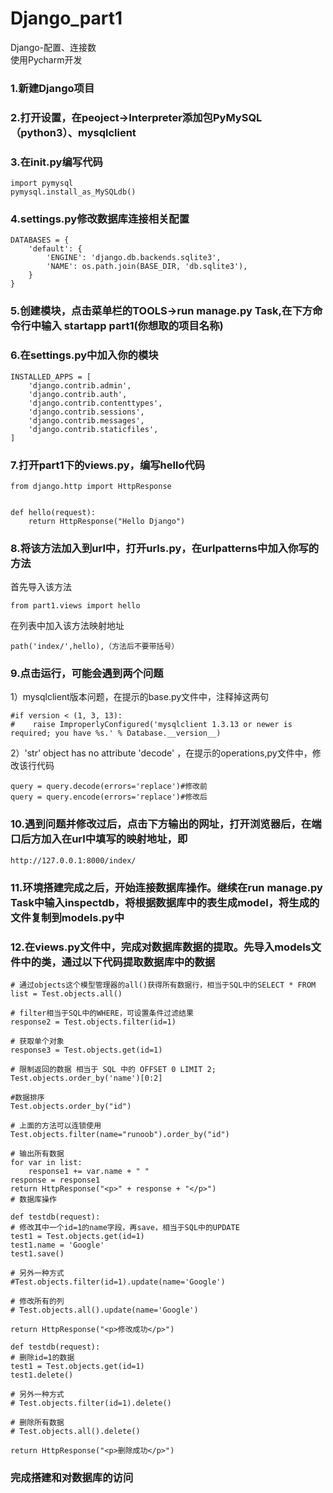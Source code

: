 # Django_part1  
Django-配置、连接数  
使用Pycharm开发  
### 1.新建Django项目  
### 2.打开设置，在peoject->Interpreter添加包PyMySQL（python3）、mysqlclient  
### 3.在init.py编写代码 

    import pymysql  
	pymysql.install_as_MySQLdb()   

### 4.settings.py修改数据库连接相关配置

	DATABASES = {
    	'default': {
        	'ENGINE': 'django.db.backends.sqlite3',
        	'NAME': os.path.join(BASE_DIR, 'db.sqlite3'),
    	}
	}
	
### 5.创建模块，点击菜单栏的TOOLS->run manage.py Task,在下方命令行中输入 startapp part1(你想取的项目名称)
### 6.在settings.py中加入你的模块

	INSTALLED_APPS = [
    	'django.contrib.admin',
    	'django.contrib.auth',
    	'django.contrib.contenttypes',
    	'django.contrib.sessions',
    	'django.contrib.messages',
    	'django.contrib.staticfiles',
	]
	
### 7.打开part1下的views.py，编写hello代码
	from django.http import HttpResponse


	def hello(request):
    	return HttpResponse("Hello Django")

### 8.将该方法加入到url中，打开urls.py，在urlpatterns中加入你写的方法
首先导入该方法

	from part1.views import hello
在列表中加入该方法映射地址

	path('index/',hello),（方法后不要带括号）
	
### 9.点击运行，可能会遇到两个问题  
1）mysqlclient版本问题，在提示的base.py文件中，注释掉这两句

	#if version < (1, 3, 13):
	#    raise ImproperlyConfigured('mysqlclient 1.3.13 or newer is required; you have %s.' % Database.__version__)
2）'str' object has no attribute 'decode' ，在提示的operations,py文件中，修改该行代码
	
	query = query.decode(errors='replace')#修改前
	query = query.encode(errors='replace')#修改后
### 10.遇到问题并修改过后，点击下方输出的网址，打开浏览器后，在端口后方加入在url中填写的映射地址，即

	http://127.0.0.1:8000/index/
	
### 11.环境搭建完成之后，开始连接数据库操作。继续在run manage.py Task中输入inspectdb，将根据数据库中的表生成model，将生成的文件复制到models.py中

### 12.在views.py文件中，完成对数据库数据的提取。先导入models文件中的类，通过以下代码提取数据库中的数据

	# 通过objects这个模型管理器的all()获得所有数据行，相当于SQL中的SELECT * FROM
    list = Test.objects.all()
        
    # filter相当于SQL中的WHERE，可设置条件过滤结果
    response2 = Test.objects.filter(id=1) 
    
    # 获取单个对象
    response3 = Test.objects.get(id=1) 
    
    # 限制返回的数据 相当于 SQL 中的 OFFSET 0 LIMIT 2;
    Test.objects.order_by('name')[0:2]
    
    #数据排序
    Test.objects.order_by("id")
    
    # 上面的方法可以连锁使用
    Test.objects.filter(name="runoob").order_by("id")
    
    # 输出所有数据
    for var in list:
        response1 += var.name + " "
    response = response1
    return HttpResponse("<p>" + response + "</p>")
    # 数据库操作
	
	def testdb(request):
    # 修改其中一个id=1的name字段，再save，相当于SQL中的UPDATE
    test1 = Test.objects.get(id=1)
    test1.name = 'Google'
    test1.save()
    
    # 另外一种方式
    #Test.objects.filter(id=1).update(name='Google')
    
    # 修改所有的列
    # Test.objects.all().update(name='Google')
    
    return HttpResponse("<p>修改成功</p>")
	
	def testdb(request):
    # 删除id=1的数据
    test1 = Test.objects.get(id=1)
    test1.delete()
    
    # 另外一种方式
    # Test.objects.filter(id=1).delete()
    
    # 删除所有数据
    # Test.objects.all().delete()
    
    return HttpResponse("<p>删除成功</p>")
	
### 完成搭建和对数据库的访问
